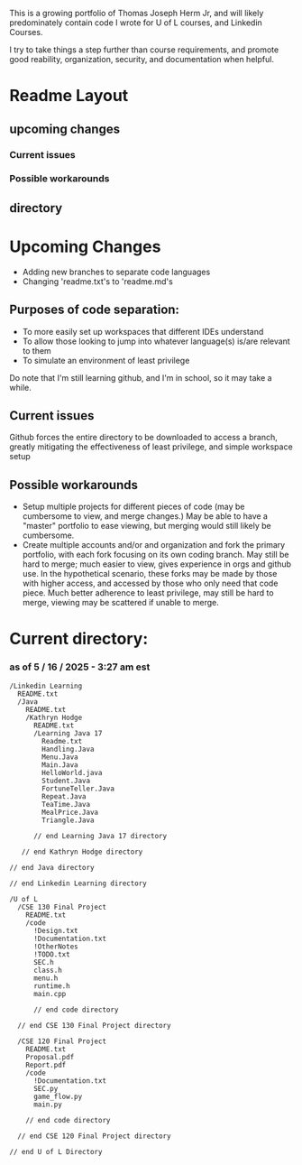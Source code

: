 This is a growing portfolio of Thomas Joseph Herm Jr, and will likely predominately contain code I wrote for U of L courses, and Linkedin Courses.

I try to take things a step further than course requirements, and promote good reability, organization, security, and documentation when helpful.


# Readme Layout

## upcoming changes
  ### Current issues
  ### Possible workarounds
  
## directory

# Upcoming Changes

* Adding new branches to separate code languages
* Changing 'readme.txt's to 'readme.md's

## Purposes of code separation:

* To more easily set up workspaces that different IDEs understand
* To allow those looking to jump into whatever language(s) is/are relevant to them
* To simulate an environment of least privilege

Do note that I'm still learning github, and I'm in school, so it may take a while.

## Current issues

Github forces the entire directory to be downloaded to access a branch, greatly mitigating the effectiveness of least privilege, and simple workspace setup

## Possible workarounds

* Setup multiple projects for different pieces of code (may be cumbersome to view, and merge changes.) May be able to have a "master" portfolio to ease viewing, but merging would still likely be cumbersome.
* Create multiple accounts and/or and organization and fork the primary portfolio, with each fork focusing on its own coding branch. May still be hard to merge; much easier to view, gives experience in orgs and github use. In the hypothetical scenario, these forks may be made by those with higher access, and accessed by those who only need that code piece. Much better adherence to least privilege, may still be hard to merge, viewing may be scattered if unable to merge.



# Current directory:
### as of 5 / 16 / 2025 - 3:27 am est

    /Linkedin Learning
      README.txt
      /Java
        README.txt
        /Kathryn Hodge
          README.txt
          /Learning Java 17
            Readme.txt
            Handling.Java
            Menu.Java
            Main.Java
            HelloWorld.java
            Student.Java
            FortuneTeller.Java
            Repeat.Java
            TeaTime.Java
            MealPrice.Java
            Triangle.Java

          // end Learning Java 17 directory

       // end Kathryn Hodge directory

    // end Java directory

    // end Linkedin Learning directory

    /U of L
      /CSE 130 Final Project
        README.txt
        /code
          !Design.txt
          !Documentation.txt
          !OtherNotes
          !TODO.txt
          SEC.h
          class.h
          menu.h
          runtime.h
          main.cpp

          // end code directory

      // end CSE 130 Final Project directory

      /CSE 120 Final Project
        README.txt
        Proposal.pdf
        Report.pdf
        /code
          !Documentation.txt
          SEC.py
          game_flow.py
          main.py
  
        // end code directory
  
      // end CSE 120 Final Project directory 
    
    // end U of L Directory

